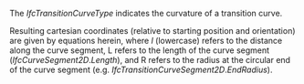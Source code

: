 ﻿The _IfcTransitionCurveType_ indicates the curvature of a transition curve.

Resulting cartesian coordinates (relative to starting position and orientation) are given by equations herein, where _l_ (lowercase) refers to the distance along the curve segment, L refers to the length of the curve segment (_IfcCurveSegment2D_._Length_), and R refers to the radius at the circular end of the curve segment (e.g. _IfcTransitionCurveSegment2D_._EndRadius_).
